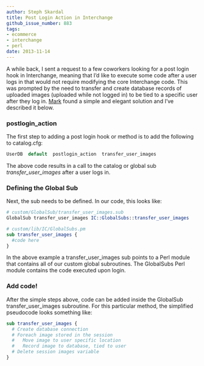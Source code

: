 ```yaml
---
author: Steph Skardal
title: Post Login Action in Interchange
github_issue_number: 883
tags:
- ecommerce
- interchange
- perl
date: 2013-11-14
---
```


A while back, I sent a request to a few coworkers looking for a post login hook in Interchange, meaning that I’d like to execute some code after a user logs in that would not require modifying the core Interchange code. This was prompted by the need to transfer and create database records of uploaded images (uploaded while not logged in) to be tied to a specific user after they log in. [Mark](/team/mark-johnson) found a simple and elegant solution and I’ve described it below.

### postlogin_action

The first step to adding a post login hook or method is to add the following to catalog.cfg:

```perl
UserDB  default  postlogin_action  transfer_user_images
```

The above code results in a call to the catalog or global sub *transfer_user_images* after a user logs in.

### Defining the Global Sub

Next, the sub needs to be defined. In our code, this looks like:

```perl
# custom/GlobalSub/transfer_user_images.sub
GlobalSub transfer_user_images IC::GlobalSubs::transfer_user_images
```

```perl
# custom/lib/IC/GlobalSubs.pm
sub transfer_user_images {
  #code here
}
```

In the above example a transfer_user_images sub points to a Perl module that contains all of our custom global subroutines. The GlobalSubs Perl module contains the code executed upon login.

### Add code!

After the simple steps above, code can be added inside the GlobalSub transfer_user_images subroutine. For this particular method, the simplified pseudocode looks something like:

```perl
sub transfer_user_images {
  # Create database connection
  # Foreach image stored in the session
  #   Move image to user specific location
  #   Record image to database, tied to user
  # Delete session images variable
}
```
